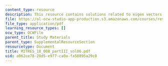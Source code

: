 ```yaml
---
content_type: resource
description: This resource contains solutions related to eigen vectors.
file: https://ol-ocw-studio-app-production.s3.amazonaws.com/courses/res-18-008-calculus-revisited-complex-variables-differential-equations-and-linear-algebra-fall-2011/a062ce7828d5e977ca0afa58895a29c0_MITRES_18_008_partIII_sol06.pdf
file_type: application/pdf
learning_resource_types: []
ocw_type: OCWFile
parent_title: Study Materials
parent_type: SupplementalResourceSection
resourcetype: Document
title: MITRES_18_008_partIII_sol06.pdf
uid: a062ce78-28d5-e977-ca0a-fa58895a29c0
---
```

